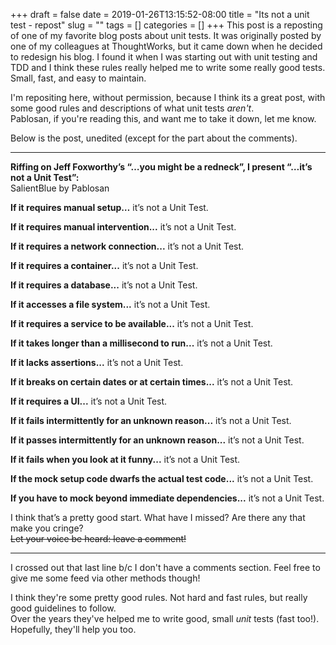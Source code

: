 +++ 
draft = false
date = 2019-01-26T13:15:52-08:00
title = "Its not a unit test - repost"
slug = "" 
tags = []
categories = []
+++
This post is a reposting of one of my favorite blog posts about unit tests.  It was originally posted by one of my colleagues at ThoughtWorks, but it came down when he decided to redesign his blog.  I found it when I was starting out with unit testing and TDD and I think these rules really helped me to write some really good tests.  Small, fast, and easy to maintain.

I'm repositing here, without permission, because I think its a great post, with some good rules and descriptions of what unit tests _aren't_.  
Pablosan, if you're reading this, and want me to take it down, let me know.

Below is the post, unedited (except for the part about the comments).

-----

**Riffing on Jeff Foxworthy’s “…you might be a redneck”,  I present “…it’s not a Unit Test”:**  
SalientBlue by Pablosan  

**If it requires manual setup…** it’s not a Unit Test.  

**If it requires manual intervention...** it’s not a Unit Test.  

**If it requires a network connection...** it’s not a Unit Test.  

**If it requires a container...** it’s not a Unit Test.  

**If it requires a database...** it’s not a Unit Test.  

**If it accesses a file system...** it’s not a Unit Test.  

**If it requires a service to be available...** it’s not a Unit Test.  

**If it takes longer than a millisecond to run...** it’s not a Unit Test.  

**If it lacks assertions...** it’s not a Unit Test.  

**If it breaks on certain dates or at certain times...** it’s not a Unit Test.  

**If it requires a UI...** it’s not a Unit Test.  

**If it fails intermittently for an unknown reason...** it’s not a Unit Test.  

**If it passes intermittently for an unknown reason...** it’s not a Unit Test.  

**If it fails when you look at it funny...** it’s not a Unit Test.  

**If the mock setup code dwarfs the actual test code...** it’s not a Unit Test.  

**If you have to mock beyond immediate dependencies...** it’s not a Unit Test.  

I think that’s a pretty good start. What have I missed? Are there any that make you cringe?  
~~Let your voice be heard: leave a comment!~~  

-------  

I crossed out that last line b/c I don't have a comments section.  Feel free to give me some feed via other methods though!

I think they're some pretty good rules.  Not hard and fast rules, but really good guidelines to follow.  
Over the years they've helped me to write good, small _unit_ tests (fast too!). Hopefully, they'll help you too.


